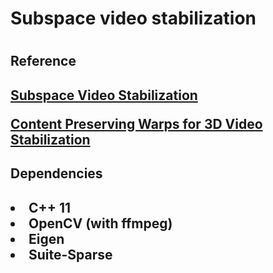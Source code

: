 <h1>Subspace video stabilization<h1>

<h2>Reference<h2>
<p><a href="http://web.cecs.pdx.edu/~fliu/papers/tog2010.pdf">Subspace Video
Stabilization </a></p>
<p><a href="http://gvv.mpi-inf.mpg.de/teaching/gvv_seminar_2012/papers/Content-Preserving%20Warps%20for%203D%20Video%20Stabilization.pdf">Content
Preserving Warps for 3D Video Stabilization</a></p>

<h2>Dependencies<h2>
<li>C++ 11</li>
<li>OpenCV (with ffmpeg)</li>
<li>Eigen</li>
<li>Suite-Sparse</li>

